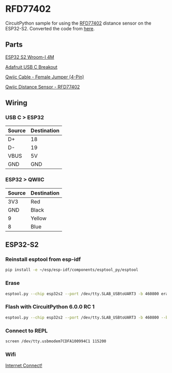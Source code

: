 # RFD77402

CircuitPython sample for using the [RFD77402](https://www.sparkfun.com/products/retired/14539) distance sensor on the ESP32-S2. Converted the code from [here](https://github.com/sparkfun/SparkFun_RFD77402_Arduino_Library).

## Parts

[ESP32 S2 Wroom-I 4M](https://www.robotics.org.za/ESP32-S2-WROOM-I?search=wroom)

[Adafruit USB C Breakout](https://www.robotics.org.za/AF4090?search=usb%20c%20breakout)

[Qwiic Cable - Female Jumper (4-Pin)](https://www.robotics.org.za/CAB-14988?search=qwiic%20femal)

[Qwiic Distance Sensor - RFD77402](https://www.robotics.org.za/SEN-14539?search=qwiic%20distance)

## Wiring

### USB C > ESP32

|Source|Destination|
| ---- | --------- |
|D+|18|
|D-|19|
|VBUS|5V|
|GND|GND|

### ESP32 > QWIIC

|Source|Destination|
| ---- | --------- |
|3V3|Red|
|GND|Black|
|9|Yellow|
|8|Blue|

## ESP32-S2

### Reinstall esptool from esp-idf

```bash
pip install -e ~/esp/esp-idf/components/esptool_py/esptool
```

### Erase

```bash
esptool.py --chip esp32s2 --port /dev/tty.SLAB_USBtoUART3 -b 460800 erase_flash
```

### Flash with CircuitPython 6.0.0 RC 1

```bash
esptool.py --chip esp32s2 --port /dev/tty.SLAB_USBtoUART3 -b 460800 --before=default_reset --after=hard_reset write_flash --flash_mode dio --flash_freq 40m --flash_size 4MB 0x0000 ~/downloads/adafruit-circuitpython-espressif_saola_1_wroom-en_US-6.0.0-rc.2.bin
```

### Connect to REPL

```bash
screen /dev/tty.usbmodem7CDFA100994C1 115200
```

### Wifi

[Internet Connect!](https://learn.adafruit.com/adafruit-metro-esp32-s2/internet-connect)


